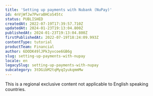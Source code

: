 ```yaml
---
title: 'Setting up payments with Nubank (NuPay)'
id: 4nVjWfJw7PwraBHCoS45tc
status: PUBLISHED
createdAt: 2022-07-19T17:39:57.710Z
updatedAt: 2024-01-23T19:13:04.800Z
publishedAt: 2024-01-23T19:13:04.800Z
firstPublishedAt: 2022-07-19T18:24:09.993Z
contentType: tutorial
productTeam: Financial
author: 6DODK49lJPk3yvcoe6GB6g
slug: setting-up-payments-with-nupay
locale: en
legacySlug: setting-up-payments-with-nupay
subcategory: 3tDGibM2tqMyqIyukqmmMw
---
```


<div class="alert alert-warning" role="alert">This is a regional exclusive content not applicable to English speaking countries.</div>
